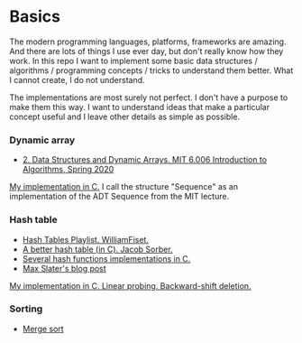 # Basics

The modern programming languages, platforms, frameworks are amazing. And there are lots of things I use ever day, but don't really know how they work. In this repo I want to implement some basic data structures / algorithms / programming concepts / tricks to understand them better. What I cannot create, I do not understand.

The implementations are most surely not perfect. I don't have a purpose to make them this way. I want to understand ideas that make a particular concept useful and I leave other details as simple as possible.

### Dynamic array

- [2. Data Structures and Dynamic Arrays. MIT 6.006 Introduction to Algorithms, Spring 2020](https://youtu.be/CHhwJjR0mZA?si=HczOKCTEwWgjlTbG)

[My implementation in C.](./sequence.c) I call the structure "Sequence" as an implementation of the ADT Sequence from the MIT lecture.

### Hash table

- [Hash Tables Playlist. WilliamFiset.](https://youtube.com/playlist?list=PLDV1Zeh2NRsDH5Wq-Vk5tDb8gH03cULZS&si=qkRr_bu5co1CoVA9)
- [A better hash table (in C). Jacob Sorber.](https://youtu.be/KI_V91UdL1I?si=WshHTSeFb21RoUno)
- [Several hash functions implementations in C.](http://www.cse.yorku.ca/~oz/hash.html)
- [Max Slater's blog post](https://thenumb.at/Hashtables)

[My implementation in C. Linear probing. Backward-shift deletion.](./hashtable.c)

### Sorting

- [Merge sort](./merge_sort.c)
